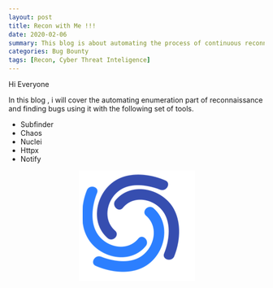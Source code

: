 ```yaml
---
layout: post
title: Recon with Me !!!
date: 2020-02-06
summary: This blog is about automating the process of continuous reconnaissance.
categories: Bug Bounty
tags: [Recon, Cyber Threat Inteligence]
---
```


Hi Everyone 

In this blog , i will cover the automating enumeration part of reconnaissance and finding bugs using it with the following set of tools.

  * Subfinder
  * Chaos
  * Nuclei
  * Httpx
  * Notify
  
<p align="center">
  <img src="/images/recon/logo.png">
</p>

